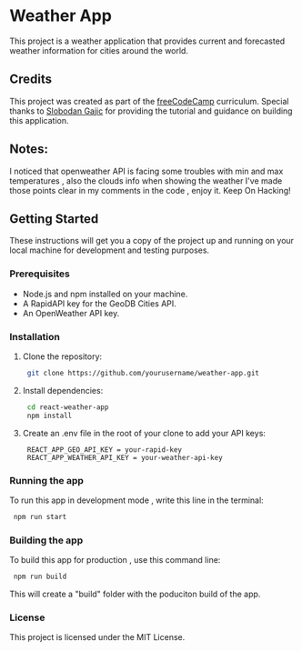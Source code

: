 # Weather App

This project is a weather application that provides current and forecasted weather information for cities around the world.

## Credits

This project was created as part of the [freeCodeCamp](https://www.freecodecamp.org/) curriculum. Special thanks to [Slobodan Gajic](https://www.linkedin.com/in/slobodan-gajic/) for providing the tutorial and guidance on building this application.

## Notes:

I noticed that openweather API is facing some troubles with min and max temperatures , also the clouds info when showing the weather
I've made those points clear in my comments in the code , enjoy it.
Keep On Hacking!

## Getting Started

These instructions will get you a copy of the project up and running on your local machine for development and testing purposes.

### Prerequisites

- Node.js and npm installed on your machine.
- A RapidAPI key for the GeoDB Cities API.
- An OpenWeather API key.

### Installation

1. Clone the repository:
   ```sh
    git clone https://github.com/yourusername/weather-app.git
   ```

2. Install dependencies:
   ```sh
    cd react-weather-app
    npm install
   ```

3. Create an .env file in the root of your clone to add your API keys:
   ```env
    REACT_APP_GEO_API_KEY = your-rapid-key
    REACT_APP_WEATHER_API_KEY = your-weather-api-key
   ```

### Running the app

To run this app in development mode , write this line in the terminal:
   ```sh
    npm run start
   ```

### Building the app

To build this app for production , use this command line:
   ```sh
    npm run build
   ```
This will create a "build" folder with the poduciton build of the app.

### License 
This project is licensed under the MIT License.
